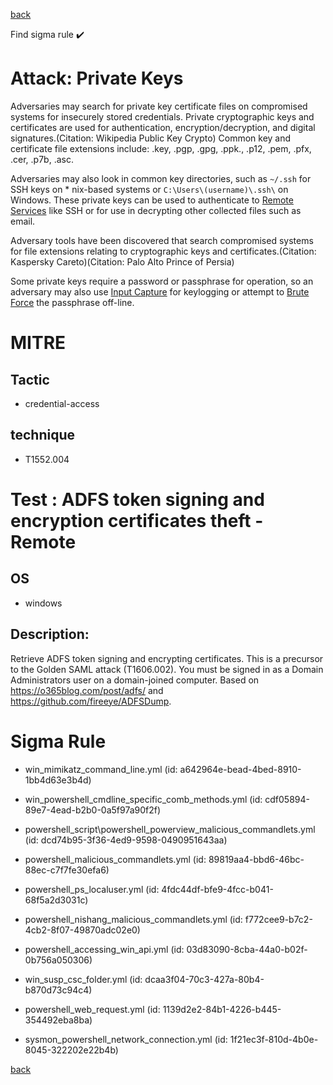 
[back](../index.md)

Find sigma rule :heavy_check_mark: 

# Attack: Private Keys 

Adversaries may search for private key certificate files on compromised systems for insecurely stored credentials. Private cryptographic keys and certificates are used for authentication, encryption/decryption, and digital signatures.(Citation: Wikipedia Public Key Crypto) Common key and certificate file extensions include: .key, .pgp, .gpg, .ppk., .p12, .pem, .pfx, .cer, .p7b, .asc. 

Adversaries may also look in common key directories, such as <code>~/.ssh</code> for SSH keys on * nix-based systems or <code>C:&#92;Users&#92;(username)&#92;.ssh&#92;</code> on Windows. These private keys can be used to authenticate to [Remote Services](https://attack.mitre.org/techniques/T1021) like SSH or for use in decrypting other collected files such as email.

Adversary tools have been discovered that search compromised systems for file extensions relating to cryptographic keys and certificates.(Citation: Kaspersky Careto)(Citation: Palo Alto Prince of Persia)

Some private keys require a password or passphrase for operation, so an adversary may also use [Input Capture](https://attack.mitre.org/techniques/T1056) for keylogging or attempt to [Brute Force](https://attack.mitre.org/techniques/T1110) the passphrase off-line.

# MITRE
## Tactic
  - credential-access


## technique
  - T1552.004


# Test : ADFS token signing and encryption certificates theft - Remote
## OS
  - windows


## Description:
Retrieve ADFS token signing and encrypting certificates. This is a precursor to the Golden SAML attack (T1606.002). You must be signed in as a Domain Administrators user on a domain-joined computer.
Based on https://o365blog.com/post/adfs/ and https://github.com/fireeye/ADFSDump.


# Sigma Rule
 - win_mimikatz_command_line.yml (id: a642964e-bead-4bed-8910-1bb4d63e3b4d)

 - win_powershell_cmdline_specific_comb_methods.yml (id: cdf05894-89e7-4ead-b2b0-0a5f97a90f2f)

 - powershell_script\powershell_powerview_malicious_commandlets.yml (id: dcd74b95-3f36-4ed9-9598-0490951643aa)

 - powershell_malicious_commandlets.yml (id: 89819aa4-bbd6-46bc-88ec-c7f7fe30efa6)

 - powershell_ps_localuser.yml (id: 4fdc44df-bfe9-4fcc-b041-68f5a2d3031c)

 - powershell_nishang_malicious_commandlets.yml (id: f772cee9-b7c2-4cb2-8f07-49870adc02e0)

 - powershell_accessing_win_api.yml (id: 03d83090-8cba-44a0-b02f-0b756a050306)

 - win_susp_csc_folder.yml (id: dcaa3f04-70c3-427a-80b4-b870d73c94c4)

 - powershell_web_request.yml (id: 1139d2e2-84b1-4226-b445-354492eba8ba)

 - sysmon_powershell_network_connection.yml (id: 1f21ec3f-810d-4b0e-8045-322202e22b4b)



[back](../index.md)

